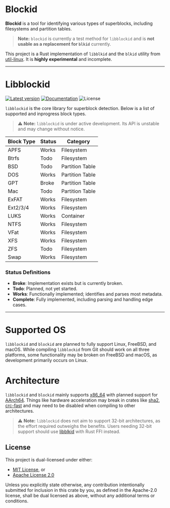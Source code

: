 # Blockid

**Blockid** is a tool for identifying various types of superblocks, including filesystems and partition tables.  
> **Note:** `blockid` is currently a test method for `libblockid` and is **not usable as a replacement for `blkid`** currently.

This project is a Rust implementation of `libblkid` and the `blkid` utility from [util-linux](https://github.com/util-linux/util-linux/). It is **highly experimental** and incomplete.

---

# Libblockid

[![Latest version](https://img.shields.io/crates/v/libblockid.svg)](https://crates.io/crates/libblockid)
[![Documentation](https://docs.rs/libblockid/badge.svg)](https://docs.rs/libblockid)
![License](https://img.shields.io/crates/l/libblockid.svg)

`libblockid` is the core library for superblock detection. Below is a list of supported and inprogress block types.

> ⚠️ **Note:** `libblockid` is under active development. Its API is unstable and may change without notice.

| Block Type | Status  | Category         |
|------------|---------|-----------------|
| APFS       | Works   | Filesystem      |
| Btrfs      | Todo    | Filesystem      |
| BSD        | Todo    | Partition Table |
| DOS        | Works   | Partition Table |
| GPT        | Broke   | Partition Table |
| Mac        | Todo    | Partition Table |
| ExFAT      | Works   | Filesystem      |
| Ext2/3/4   | Works   | Filesystem      |
| LUKS       | Works   | Container       |
| NTFS       | Works   | Filesystem      |
| VFat       | Works   | Filesystem      |
| XFS        | Works   | Filesystem      |
| ZFS        | Todo    | Filesystem      |
| Swap       | Works   | Filesystem      |

### Status Definitions

- **Broke**: Implementation exists but is currently broken.  
- **Todo**: Planned, not yet started.  
- **Works**: Functionally implemented; identifies and parses most metadata.  
- **Complete**: Fully implemented, including parsing and handling edge cases.

---

# Supported OS 

`libblockid` and `blockid` are planned to fully support Linux, FreeBSD, and macOS. While compiling `libblockid` from Git should work on all three platforms, some functionality may be broken on FreeBSD and macOS, as development primarily occurs on Linux. 
# Architecture
`libblockid` and `blockid` mainly supports [x86_64](https://en.wikipedia.org/wiki/X86-64) with planned support for [AArch64](https://en.wikipedia.org/wiki/AArch64). Things like hardware acceleration may break in crates like [sha2](https://docs.rs/sha2/latest/sha2/), [crc-fast](https://docs.rs/crc-fast/latest/crc_fast/) and may need to be disabled when compiling to other architectures. 

> ⚠️ **Note:** `libblockid` does not aim to support 32-bit architectures, as the effort required outweighs the benefits. Users needing 32-bit support should use [libblkid](https://github.com/util-linux/util-linux/tree/master/libblkid) with Rust FFI instead.


## License

This project is dual-licensed under either:

- [MIT License](LICENSE-MIT), or
- [Apache License 2.0](LICENSE-APACHE)

Unless you explicitly state otherwise, any contribution intentionally submitted for inclusion in this crate by you, as defined in the Apache-2.0 license, shall be dual licensed as above, without any additional terms or conditions. 
